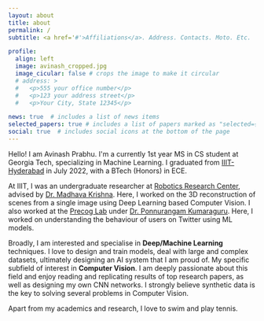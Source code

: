 ```yaml
---
layout: about
title: about
permalink: /
subtitle: <a href='#'>Affiliations</a>. Address. Contacts. Moto. Etc.

profile:
  align: left
  image: avinash_cropped.jpg
  image_cicular: false # crops the image to make it circular
  # address: >
  #   <p>555 your office number</p>
  #   <p>123 your address street</p>
  #   <p>Your City, State 12345</p>

news: true  # includes a list of news items
selected_papers: true # includes a list of papers marked as "selected={true}"
social: true  # includes social icons at the bottom of the page
---
```


Hello! I am Avinash Prabhu. I'm a currently 1st year MS in CS student at Georgia Tech, specializing in Machine Learning. I graduated from [IIIT-Hyderabad](https://www.iiit.ac.in/) in July 2022, with a BTech (Honors) in ECE.

At IIIT, I was an undergraduate researcher at [Robotics Research Center](https://robotics.iiit.ac.in/), advised by [Dr. Madhava Krishna](https://scholar.google.co.in/citations?user=QDuPGHwAAAAJ&hl=en). Here, I worked on the 3D reconstruction of scenes from a single image using Deep Learning based Computer Vision. I also worked at the [Precog Lab](https://precog.iiit.ac.in/) under [Dr. Ponnurangam Kumaraguru](https://scholar.google.com/citations?user=MfzQyP8AAAAJ&hl=en). Here, I worked on understanding the behaviour of users on Twitter using ML models. 

Broadly, I am interested and specialise in **Deep/Machine Learning** techniques. I love to design and train models, deal with large and complex datasets, ultimately designing an AI system that I am proud of. My specific subfield of interest in **Computer Vision**. I am deeply passionate about this field and enjoy reading and replicating results of top research papers, as well as designing my own CNN networks. I strongly believe synthetic data is the key to solving several problems in Computer Vision.

Apart from my academics and research, I love to swim and play tennis.

<!-- Write your biography here. Tell the world about yourself. Link to your favorite [subreddit](http://reddit.com). You can put a picture in, too. The code is already in, just name your picture `prof_pic.jpg` and put it in the `img/` folder.

Put your address / P.O. box / other info right below your picture. You can also disable any these elements by editing `profile` property of the YAML header of your `_pages/about.md`. Edit `_bibliography/papers.bib` and Jekyll will render your [publications page](/al-folio/publications/) automatically.

Link to your social media connections, too. This theme is set up to use [Font Awesome icons](http://fortawesome.github.io/Font-Awesome/) and [Academicons](https://jpswalsh.github.io/academicons/), like the ones below. Add your Facebook, Twitter, LinkedIn, Google Scholar, or just disable all of them. -->
